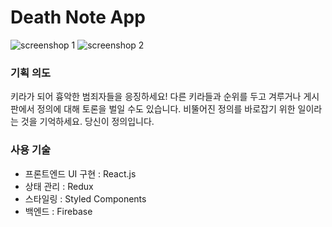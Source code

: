 # Death Note App

![screenshop 1]('./public/assets/screenshot1.png')
![screenshop 2]('./public/assets/screenshot2.png')

### 기획 의도

키라가 되어 흉악한 범죄자들을 응징하세요!
다른 키라들과 순위를 두고 겨루거나 게시판에서 정의에 대해 토론을 벌일 수도 있습니다.
비뚤어진 정의를 바로잡기 위한 일이라는 것을 기억하세요. 당신이 정의입니다.

### 사용 기술

- 프론트엔드 UI 구현 : React.js
- 상태 관리 : Redux
- 스타일링 : Styled Components
- 백엔드 : Firebase
